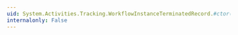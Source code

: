 ```yaml
---
uid: System.Activities.Tracking.WorkflowInstanceTerminatedRecord.#ctor(System.Guid,System.Int64,System.String,System.String,System.Activities.WorkflowIdentity)
internalonly: False
---
```

